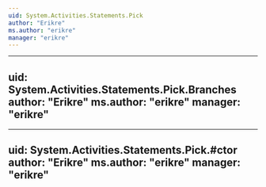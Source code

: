 ```yaml
---
uid: System.Activities.Statements.Pick
author: "Erikre"
ms.author: "erikre"
manager: "erikre"
---
```


---
uid: System.Activities.Statements.Pick.Branches
author: "Erikre"
ms.author: "erikre"
manager: "erikre"
---

---
uid: System.Activities.Statements.Pick.#ctor
author: "Erikre"
ms.author: "erikre"
manager: "erikre"
---
